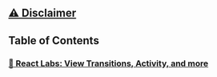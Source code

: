 ## [⚠️ Disclaimer](./disclaimer.md)

## Table of Contents

### [📘 React Labs: View Transitions, Activity, and more](./react-labs-view-transitions-activity-and-more.md)